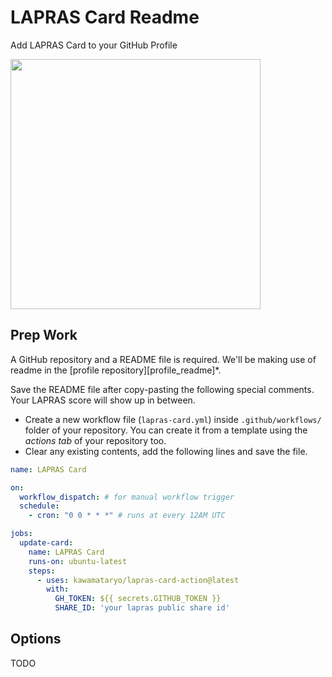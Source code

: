 # LAPRAS Card Readme

Add LAPRAS Card to your GitHub Profile

<!--START_SECTION:lapras-card-->
<a href="https://lapras.com/public/sss" target="_blank" rel="noopener noreferrer"><img src="https://lapras-card-generator.vercel.app/api/svg?e=3.1&b=3.2&i=4.3&b1=%23020E27&b2=%230E5593&i1=%23030E21&i2=%231688BF&l=ja" width="400" ></a>
<!--END_SECTION:lapras-card-->

## Prep Work

A GitHub repository and a README file is required. We'll be making use of readme in the [profile repository][profile_readme]\*.

Save the README file after copy-pasting the following special comments. Your LAPRAS score will show up in between. 

- Create a new workflow file (`lapras-card.yml`) inside `.github/workflows/` folder of your repository. You can create it from a template using the _actions tab_ of your repository too.
- Clear any existing contents, add the following lines and save the file.

```yml
name: LAPRAS Card

on:
  workflow_dispatch: # for manual workflow trigger
  schedule:
    - cron: "0 0 * * *" # runs at every 12AM UTC

jobs:
  update-card:
    name: LAPRAS Card
    runs-on: ubuntu-latest
    steps:
      - uses: kawamataryo/lapras-card-action@latest
        with:
          GH_TOKEN: ${{ secrets.GITHUB_TOKEN }}
          SHARE_ID: 'your lapras public share id'
```

## Options

TODO
